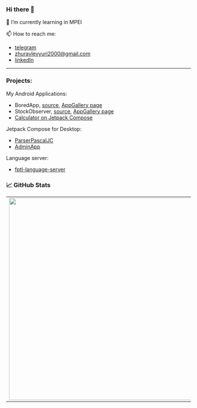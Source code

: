 ### Hi there 👋
🌱 I’m currently learning in MPEI

📫 How to reach me:
* [telegram](https://t.me/Yuri_Zhuravlev)
* zhuravlevyuri2000@gmail.com
* [linkedIn](https://www.linkedin.com/in/%D1%8E%D1%80%D0%B8%D0%B9-%D0%B6%D1%83%D1%80%D0%B0%D0%B2%D0%BB%D0%B5%D0%B2-b78427185/)

---
### Projects:
My Android Applications:
* BoredApp, [source](https://github.com/YuriZhuravlev/BoredApp), [AppGallery page](https://appgallery.huawei.com/#/app/C103760887)
* StockObserver, [source](https://github.com/YuriZhuravlev/StockObserverApp), [AppGallery page](https://appgallery.huawei.com/#/app/C103965313)
* [Calculator on Jetpack Compose](https://github.com/YuriZhuravlev/Calculator)

Jetpack Compose for Desktop:
* [ParserPascalJC](https://github.com/YuriZhuravlev/ParserPascalJC)
* [AdminApp](https://github.com/YuriZhuravlev/desktop-admin-jetpack-compose)

Language server:
* [fptl-language-server](https://gitlab.com/appmat/language-tool-lab/fptl/fptl-language-server)

<!--
**YuriZhuravlev/YuriZhuravlev** is a ✨ _special_ ✨ repository because its `README.md` (this file) appears on your GitHub profile.

Here are some ideas to get you started:

- 🔭 I’m currently working on ...
- 🌱 I’m currently learning ...
- 👯 I’m looking to collaborate on ...
- 🤔 I’m looking for help with ...
- 💬 Ask me about ...
- 📫 How to reach me: ...
- 😄 Pronouns: ...
- ⚡ Fun fact: ...
-->

### 📈 GitHub Stats
<p align="center">
  <table>
  <tr>
      <td><img width="550px" align="left" src="https://github-readme-stats.vercel.app/api?username=YuriZhuravlev&hide_border=true&count_private=false&layout=compact&hide_title=true&show_icons=true&theme=dark&icon_color=5194f0&bg_color=0d1117" /></td>
      <td><img width="550px" src="https://github-readme-stats.vercel.app/api/top-langs/?username=YuriZhuravlev&hide=html&layout=compact&hide_border=true&hide_title=true&theme=dark&icon_color=5194f0&bg_color=0d1117&langs_count=5" /></td>
  </tr>   
</table>
</p>
